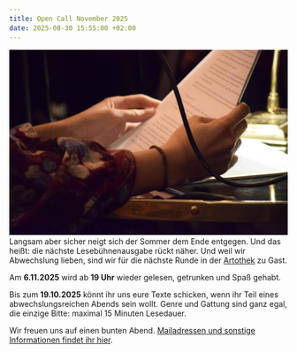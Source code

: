 ```yaml
---
title: Open Call November 2025
date: 2025-08-30 15:55:00 +02:00
---
```


![75603960_510287029525063_1666805326436892672_o.jpg](/uploads/75603960_510287029525063_1666805326436892672_o.jpg)
Langsam aber sicher neigt sich der Sommer dem Ende entgegen. Und das heißt: die nächste Lesebühnenausgabe rückt näher. Und weil wir Abwechslung lieben, sind wir für die nächste Runde in der [Artothek](https://artothek-hannover.de/) zu Gast.

Am **6.11.2025** wird ab **19 Uhr** wieder gelesen, getrunken und Spaß gehabt.

Bis zum **19.10.2025** könnt ihr uns eure Texte schicken, wenn ihr Teil eines abwechslungsreichen Abends sein wollt. Genre und Gattung sind ganz egal, die einzige Bitte: maximal 15 Minuten Lesedauer.

Wir freuen uns auf einen bunten Abend. [Mailadressen und sonstige Informationen findet ihr hier](https://lesebuehnetextgenuss.de/kontakt.html).